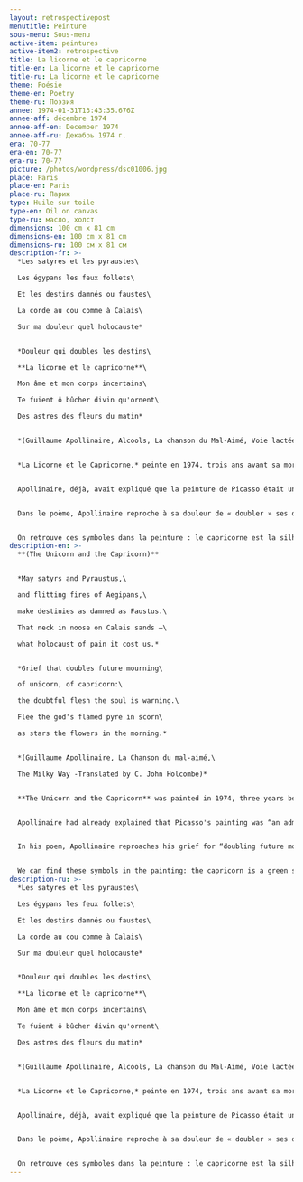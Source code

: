 ```yaml
---
layout: retrospectivepost
menutitle: Peinture
sous-menu: Sous-menu
active-item: peintures
active-item2: retrospective
title: La licorne et le capricorne
title-en: La licorne et le capricorne
title-ru: La licorne et le capricorne
theme: Poésie
theme-en: Poetry
theme-ru: Поэзия
annee: 1974-01-31T13:43:35.676Z
annee-aff: décembre 1974
annee-aff-en: December 1974
annee-aff-ru: Декабрь 1974 г.
era: 70-77
era-en: 70-77
era-ru: 70-77
picture: /photos/wordpress/dsc01006.jpg
place: Paris
place-en: Paris
place-ru: Париж
type: Huile sur toile
type-en: Oil on canvas
type-ru: масло, холст
dimensions: 100 cm x 81 cm
dimensions-en: 100 cm x 81 cm
dimensions-ru: 100 см x 81 см
description-fr: >-
  *Les satyres et les pyraustes\

  Les égypans les feux follets\

  Et les destins damnés ou faustes\

  La corde au cou comme à Calais\

  Sur ma douleur quel holocauste*


  *Douleur qui doubles les destins\

  **La licorne et le capricorne**\

  Mon âme et mon corps incertains\

  Te fuient ô bûcher divin qu'ornent\

  Des astres des fleurs du matin*


  *(Guillaume Apollinaire, Alcools, La chanson du Mal-Aimé, Voie lactée)*


  *La Licorne et le Capricorne,* peinte en 1974, trois ans avant sa mort, fait partie des peintures les plus achevées de Montlaur. La technique qu’il a acquise lui permet d’exprimer sur la toile ce qu’il ne pouvait dire avec des mots. Il écrit :  « (La peinture) m’apparut comme le moyen justement de dire ces choses importantes dont nous ne pouvions parler ». Il rajoute : « je ne comprends pas \[que les gens] ne puissent deviner toute la détresse qui est là, sous les yeux, comme elle était à la guerre : la clameur, la mort, l’amour, la trahison, le mensonge et la peur. Et beaucoup plus encore que je ne puis dire, mais que je sais faire. Je dis bien : je sais faire. » (*Petits écrits de nuit*)


  Apollinaire, déjà, avait expliqué que la peinture de Picasso était un « admirable langage que nulle littérature ne peut indiquer, car nos mots sont faits d’avance. Hélas ! » (*Journal intime*). 


  Dans le poème, Apollinaire reproche à sa douleur de « doubler » ses destins, c’est-à-dire de faire fuir son âme – la licorne – de son corps – le capricorne. La douleur étant l’amour, bûcher divin qui dure toute la nuit (des astres aux fleurs).


  On retrouve ces symboles dans la peinture : le capricorne est la silhouette verte, vue de profil, en haut et à gauche du tableau. La licorne a la forme d’un cœur, rouge, bleu et blanc à droite du centre de la peinture. La douleur-bûcher est la tache de lumière jaune-vif et rouge dans le quart supérieur droit. On devine une forme (un cheval noir ?) et des créatures difficilement identifiables dans le bas du tableau.
description-en: >-
  **(The Unicorn and the Capricorn)**


  *May satyrs and Pyraustus,\

  and flitting fires of Aegipans,\

  make destinies as damned as Faustus.\

  That neck in noose on Calais sands —\

  what holocaust of pain it cost us.*


  *Grief that doubles future mourning\

  of unicorn, of capricorn:\

  the doubtful flesh the soul is warning.\

  Flee the god's flamed pyre in scorn\

  as stars the flowers in the morning.*


  *(Guillaume Apollinaire, La Chanson du mal-aimé,\

  The Milky Way -Translated by C. John Holcombe)*


  **The Unicorn and the Capricorn** was painted in 1974, three years before Montlaur's death. It is one of his most completed paintings. The technique he has acquired allows him to express on the canvas what he could not say in words. He writes: “\[Painting] appeared to me as the way to say those important things that we could not talk about.” He adds: “I do not understand \[that people] cannot guess all the distress which is there, before their eyes, as it was during the war: clamor, death, love, betrayal, lie and fear. And much more that I cannot say, but that I know how to do. I repeat: I know how to do.” (*Petits Écrits de Nuit*)


  Apollinaire had already explained that Picasso's painting was “an admirable language that no literature can explain, for our words are made in advance. Alas!” (*Journal intime*)


  In his poem, Apollinaire reproaches his grief for “doubling future mourning”, that is to say for scaring away his soul – the unicorn – from his body – the capricorn. Grief is love, a divine pyre that lasts all night (from stars to flowers).


  We can find these symbols in the painting: the capricorn is a green silhouette, seen in profile at the top and to the left of the painting. The unicorn is smaller, it is shaped like a heart, red, blue and white to the right of the center of the painting. The pyre-grief is the bright yellow and red spot of light in the upper right quadrant. We can guess a shape (a black horse?) and creatures that are difficult to identify at the bottom of the painting.
description-ru: >-
  *Les satyres et les pyraustes\

  Les égypans les feux follets\

  Et les destins damnés ou faustes\

  La corde au cou comme à Calais\

  Sur ma douleur quel holocauste*


  *Douleur qui doubles les destins\

  **La licorne et le capricorne**\

  Mon âme et mon corps incertains\

  Te fuient ô bûcher divin qu'ornent\

  Des astres des fleurs du matin*


  *(Guillaume Apollinaire, Alcools, La chanson du Mal-Aimé, Voie lactée)*


  *La Licorne et le Capricorne,* peinte en 1974, trois ans avant sa mort, fait partie des peintures les plus achevées de Montlaur. La technique qu’il a acquise lui permet d’exprimer sur la toile ce qu’il ne pouvait dire avec des mots. Il écrit :  « (La peinture) m’apparut comme le moyen justement de dire ces choses importantes dont nous ne pouvions parler ». Il rajoute : « je ne comprends pas \[que les gens] ne puissent deviner toute la détresse qui est là, sous les yeux, comme elle était à la guerre : la clameur, la mort, l’amour, la trahison, le mensonge et la peur. Et beaucoup plus encore que je ne puis dire, mais que je sais faire. Je dis bien : je sais faire. » (*Petits écrits de nuit*)


  Apollinaire, déjà, avait expliqué que la peinture de Picasso était un « admirable langage que nulle littérature ne peut indiquer, car nos mots sont faits d’avance. Hélas ! » (*Journal intime*). 


  Dans le poème, Apollinaire reproche à sa douleur de « doubler » ses destins, c’est-à-dire de faire fuir son âme - la licorne, de son corps - le capricorne. La douleur étant l’amour, bûcher divin qui dure toute la nuit (des astres aux fleurs).


  On retrouve ces symboles dans la peinture : le capricorne est la silhouette verte, vue de profil, en haut et à gauche du tableau. La licorne a la forme d’un cœur, rouge, bleu et blanc à droite du centre de la peinture. La douleur-bûcher est la tache de lumière jaune-vif et rouge dans le quart supérieur droit. On devine une forme (un cheval noir ?) et des créatures difficilement identifiables dans le bas du tableau.
---
```

